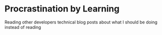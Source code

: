 # Procrastination by Learning
Reading other developers technical blog posts about what I should be doing instead of reading
